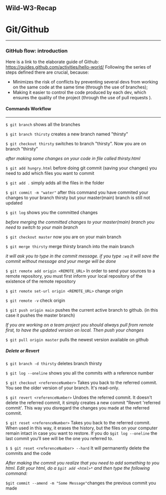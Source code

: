 ## Wild-W3-Recap

# Git/Github
------
### GitHub flow: introduction

Here is a link to the elaborate guide of Github: https://guides.github.com/activities/hello-world/
Following the series of steps defined there are crucial, because:

- Minimizes the risk of conflicts by preventing several devs from working on the same code at the same time (through the use of branches);
- Making it easier to control  the code produced by each dev, which ensures the quality of the project (through the use of pull requests ).


#### Commands Workflow
----
`$ git branch` shows all the branches

`$ git branch thirsty` creates a new branch named "thirsty"

`$ git checkout thirsty` switches to branch "thirsty". Now you are on branch "thirsty"

*after making some changes on your code in file called thirsty.html*

`$ git add hungry.html` before doing git commit (saving your changes) you need to add which files you want to commit

`$ git add .` simply adds all the files in the folder

`$ git commit -m "water"` after this command you have commited your changes to your branch thirsty but your master(main) branch is still not updated

`$ git log`  shows you the committed changes

*before merging the committed changes to your master(main) branch you need to switch to your main branch*

`$ git checkout master` now you are on your main branch

`$ git merge thirsty` merge thirsty branch into the main branch

*it will ask you to type in the commit message. if you type `:wq` it will save the commit without message and your merge will be done*

`$ git remote add origin <REMOTE_URL>`  In order to send your sources to a remote repository, you must first inform your local repository of the existence of the remote repository

`$ git remote set-url origin <REMOTE_URL>`  change origin

`$ git remote -v` check origin

`$ git push origin main`  pushes the current active branch to github. (in this case it pushes the master branch)

*If you are working on a team project you should always pull from remote first, to have the updated version on local. Then push your changes*

`$ git pull origin master`  pulls the newest version available on github

##### Delete or Revert

`$ git branch -d thirsty` deletes branch thirsty

`$ git log --oneline` shows you all the commits with a reference number

`$ git checkout <referenceNumber>` Takes you back to the referred commit. You see the older version of your branch. It's read-only.

`$ git revert <referenceNumber>` Undoes the referred commit. It doesn't delete the referred commit, it simply creates a new commit "Revert 'referred commit'. 
This way you disregard the changes you made at the referred commit.

`$ git reset <referenceNumber>` Takes you back to the referred commit. When used in this way, it erases the history, but the files on your computer remain intact in case you want to restore. If you do `$git log --oneline` the last commit you'll see will be the one you referred to.

`$ $ git reset <referenceNumber> --hard`  It will permanently delete the commits and the code

*After making the commit you realize that you need to add something to you html. Edit your html, do a `$git add <html>*` and then type the following command:*

`$git commit --amend -m "Some Message"`changes the previous commit you made



